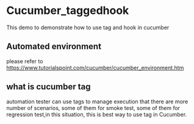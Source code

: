 # Cucumber_taggedhook
This demo to demonstrate how to use tag and hook in cucumber
## Automated environment 
please refer to https://www.tutorialspoint.com/cucumber/cucumber_environment.htm
## what is cucumber tag
 automation tester can use tags to manage execution that there are more number of scenarios, some of them for smoke test, 
 some of them for regression test,in this situation, this is best way to use tag in Cucumber.
 
 
